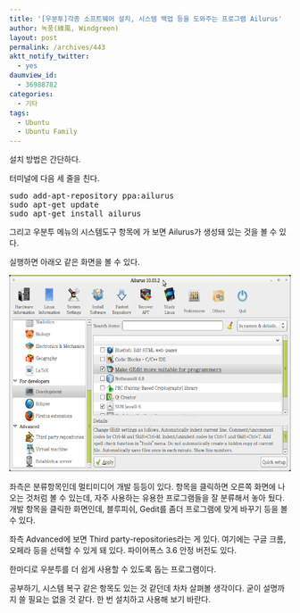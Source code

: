 ```yaml
---
title: '[우분투]각종 소프트웨어 설치, 시스템 백업 등을 도와주는 프로그램 Ailurus'
author: 녹풍(綠風, Windgreen)
layout: post
permalink: /archives/443
aktt_notify_twitter:
  - yes
daumview_id:
  - 36988782
categories:
  - 기타
tags:
  - Ubuntu
  - Ubuntu Family
---
```

설치 방법은 간단하다.

터미널에 다음 세 줄을 친다.

<pre class="brush:plain">sudo add-apt-repository ppa:ailurus
sudo apt-get update
sudo apt-get install ailurus
</pre>



그리고 우분투 메뉴의 시스템도구 항목에 가 보면 Ailurus가 생성돼 있는 것을 볼 수 있다.

실행하면 아래오 같은 화면을 볼 수 있다.

<img src="/uploads/legacy/old-images/1/cfile1.uf.133DBA4A4D4BC8D232A650.png" class="aligncenter" width="580" height="352" alt="" />

좌측은 분류항목인데 멀티미디어 개발 등등이 있다. 항목을 클릭하면 오른쪽 화면에 나오는 것처럼 볼 수 있는데, 자주 사용하는 유용한 프로그램들을 잘 분류해서 놓아 뒀다. 개발 항목을 클릭한 화면인데, 블루피쉬, Gedit를 좀더 프로그램에 맞게 바꾸기 등을 볼 수 있다.

좌측 Advanced에 보면 Third party-repositories라는 게 있다. 여기에는 구글 크롬, 오페라 등을 선택할 수 있게 돼 있다. 파이어폭스 3.6 안정 버전도 있다.

한마디로 우분투를 더 쉽게 사용할 수 있도록 돕는 프로그램이다.

공부하기, 시스템 복구 같은 항목도 있는 것 같던데 차차 살펴볼 생각이다. 굳이 설명까지 쓸 필요는 없을 것 같다. 한 번 설치하고 사용해 보기 바란다.